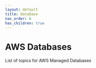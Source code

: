 ```yaml
---
layout: default
title: Database
nav_order: 6
has_children: true 
---
```


# AWS Databases
List of topics for AWS Managed Databases
